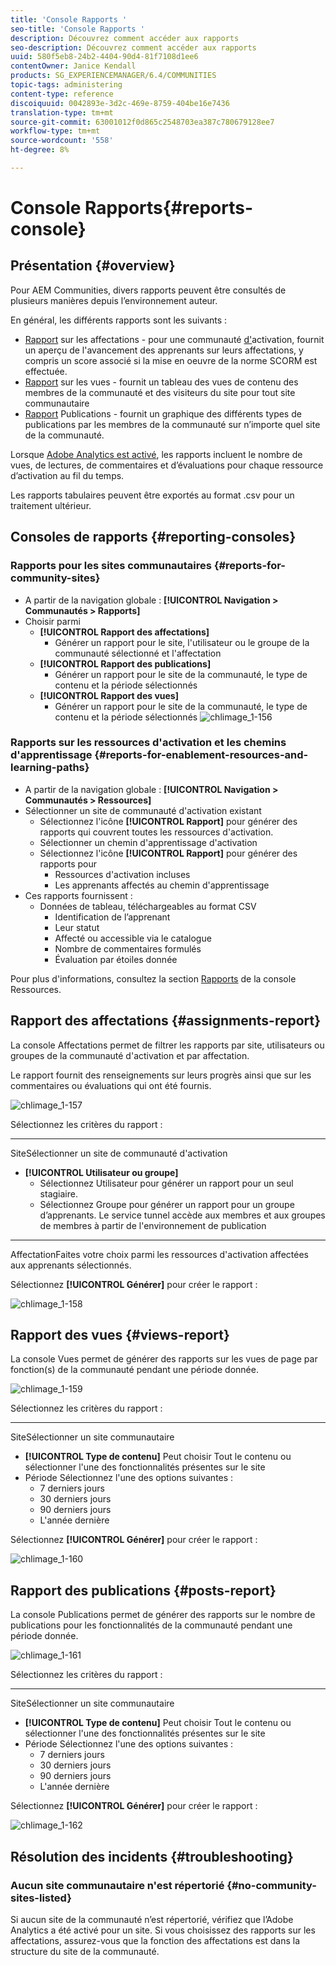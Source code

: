 ```yaml
---
title: 'Console Rapports '
seo-title: 'Console Rapports '
description: Découvrez comment accéder aux rapports
seo-description: Découvrez comment accéder aux rapports
uuid: 580f5eb8-24b2-4404-90d4-81f7108d1ee6
contentOwner: Janice Kendall
products: SG_EXPERIENCEMANAGER/6.4/COMMUNITIES
topic-tags: administering
content-type: reference
discoiquuid: 0042893e-3d2c-469e-8759-404be16e7436
translation-type: tm+mt
source-git-commit: 63001012f0d865c2548703ea387c780679128ee7
workflow-type: tm+mt
source-wordcount: '558'
ht-degree: 8%

---
```



# Console Rapports{#reports-console} 

## Présentation {#overview}

Pour AEM Communities, divers rapports peuvent être consultés de plusieurs manières depuis l’environnement auteur.

En général, les différents rapports sont les suivants :

* [Rapport](#assignments-report)  sur les affectations - pour une communauté [ d&#39;](overview.md#enablement-community)activation, fournit un aperçu de l&#39;avancement des apprenants sur leurs affectations, y compris un score associé si la mise en oeuvre de la norme SCORM est effectuée.
* [Rapport](#views-report)  sur les vues - fournit un tableau des vues de contenu des membres de la communauté et des visiteurs du site pour tout site communautaire
* [Rapport](#posts-report)  Publications - fournit un graphique des différents types de publications par les membres de la communauté sur n’importe quel site de la communauté.

Lorsque [Adobe Analytics est activé](sites-console.md#analytics), les rapports incluent le nombre de vues, de lectures, de commentaires et d’évaluations pour chaque ressource d’activation au fil du temps.

Les rapports tabulaires peuvent être exportés au format .csv pour un traitement ultérieur.

## Consoles de rapports {#reporting-consoles}

### Rapports pour les sites communautaires {#reports-for-community-sites}

* A partir de la navigation globale : **[!UICONTROL Navigation > Communautés > Rapports]**
* Choisir parmi
   * **[!UICONTROL Rapport des affectations]**
      * Générer un rapport pour le site, l&#39;utilisateur ou le groupe de la communauté sélectionné et l&#39;affectation
   * **[!UICONTROL Rapport des publications]**
      * Générer un rapport pour le site de la communauté, le type de contenu et la période sélectionnés
   * **[!UICONTROL Rapport des vues]**
      * Générer un rapport pour le site de la communauté, le type de contenu et la période sélectionnés
         ![chlimage_1-156](assets/chlimage_1-156.png)

### Rapports sur les ressources d&#39;activation et les chemins d&#39;apprentissage {#reports-for-enablement-resources-and-learning-paths}

* A partir de la navigation globale : **[!UICONTROL Navigation > Communautés > Ressources]**
* Sélectionner un site de communauté d&#39;activation existant
   * Sélectionnez l&#39;icône **[!UICONTROL Rapport]** pour générer des rapports qui couvrent toutes les ressources d&#39;activation.
   * Sélectionner un chemin d&#39;apprentissage d&#39;activation
   * Sélectionnez l&#39;icône **[!UICONTROL Rapport]** pour générer des rapports pour
      * Ressources d&#39;activation incluses
      * Les apprenants affectés au chemin d&#39;apprentissage
* Ces rapports fournissent :
   * Données de tableau, téléchargeables au format CSV
      * Identification de l’apprenant
      * Leur statut
      * Affecté ou accessible via le catalogue
      * Nombre de commentaires formulés
      * Évaluation par étoiles donnée

Pour plus d&#39;informations, consultez la section [Rapports](resources.md#report) de la console Ressources.

## Rapport des affectations {#assignments-report}

La console Affectations permet de filtrer les rapports par site, utilisateurs ou groupes de la communauté d&#39;activation et par affectation.

Le rapport fournit des renseignements sur leurs progrès ainsi que sur les commentaires ou évaluations qui ont été fournis.

![chlimage_1-157](assets/chlimage_1-157.png)

Sélectionnez les critères du rapport :

* ****
SiteSélectionner un site de communauté d&#39;activation
* **[!UICONTROL Utilisateur ou groupe]**
   * Sélectionnez Utilisateur pour générer un rapport pour un seul stagiaire.
   * Sélectionnez Groupe pour générer un rapport pour un groupe d’apprenants.
Le service tunnel accède aux membres et aux groupes de membres à partir de l&#39;environnement de publication
* ****
AffectationFaites votre choix parmi les ressources d&#39;activation affectées aux apprenants sélectionnés.

Sélectionnez **[!UICONTROL Générer]** pour créer le rapport :

![chlimage_1-158](assets/chlimage_1-158.png)

## Rapport des vues {#views-report}

La console Vues permet de générer des rapports sur les vues de page par fonction(s) de la communauté pendant une période donnée.

![chlimage_1-159](assets/chlimage_1-159.png)

Sélectionnez les critères du rapport :

* ****
SiteSélectionner un site communautaire
* **[!UICONTROL Type de contenu]**
Peut choisir Tout le contenu ou sélectionner l&#39;une des fonctionnalités présentes sur le site
* Période
Sélectionnez l&#39;une des options suivantes :
   * 7 derniers jours
   * 30 derniers jours
   * 90 derniers jours
   * L&#39;année dernière

Sélectionnez **[!UICONTROL Générer]** pour créer le rapport :

![chlimage_1-160](assets/chlimage_1-160.png)

## Rapport des publications {#posts-report}

La console Publications permet de générer des rapports sur le nombre de publications pour les fonctionnalités de la communauté pendant une période donnée.

![chlimage_1-161](assets/chlimage_1-161.png)

Sélectionnez les critères du rapport :

* ****
SiteSélectionner un site communautaire
* **[!UICONTROL Type de contenu]**
Peut choisir Tout le contenu ou sélectionner l&#39;une des fonctionnalités présentes sur le site
* Période
Sélectionnez l&#39;une des options suivantes :
   * 7 derniers jours
   * 30 derniers jours
   * 90 derniers jours
   * L&#39;année dernière

Sélectionnez **[!UICONTROL Générer]** pour créer le rapport :

![chlimage_1-162](assets/chlimage_1-162.png)

## Résolution des incidents {#troubleshooting}

### Aucun site communautaire n&#39;est répertorié {#no-community-sites-listed}

Si aucun site de la communauté n’est répertorié, vérifiez que l’Adobe Analytics a été activé pour un site. Si vous choisissez des rapports sur les affectations, assurez-vous que la fonction des affectations est dans la structure du site de la communauté.

